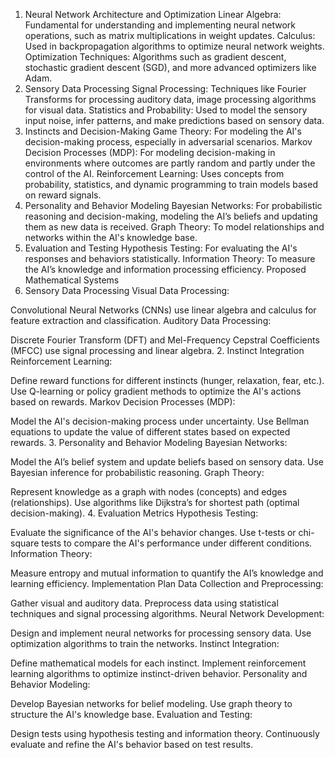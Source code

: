 1. Neural Network Architecture and Optimization
Linear Algebra: Fundamental for understanding and implementing neural network operations, such as matrix multiplications in weight updates.
Calculus: Used in backpropagation algorithms to optimize neural network weights.
Optimization Techniques: Algorithms such as gradient descent, stochastic gradient descent (SGD), and more advanced optimizers like Adam.
2. Sensory Data Processing
Signal Processing: Techniques like Fourier Transforms for processing auditory data, image processing algorithms for visual data.
Statistics and Probability: Used to model the sensory input noise, infer patterns, and make predictions based on sensory data.
3. Instincts and Decision-Making
Game Theory: For modeling the AI's decision-making process, especially in adversarial scenarios.
Markov Decision Processes (MDP): For modeling decision-making in environments where outcomes are partly random and partly under the control of the AI.
Reinforcement Learning: Uses concepts from probability, statistics, and dynamic programming to train models based on reward signals.
4. Personality and Behavior Modeling
Bayesian Networks: For probabilistic reasoning and decision-making, modeling the AI’s beliefs and updating them as new data is received.
Graph Theory: To model relationships and networks within the AI's knowledge base.
5. Evaluation and Testing
Hypothesis Testing: For evaluating the AI's responses and behaviors statistically.
Information Theory: To measure the AI’s knowledge and information processing efficiency.
Proposed Mathematical Systems
1. Sensory Data Processing
Visual Data Processing:

Convolutional Neural Networks (CNNs) use linear algebra and calculus for feature extraction and classification.
Auditory Data Processing:

Discrete Fourier Transform (DFT) and Mel-Frequency Cepstral Coefficients (MFCC) use signal processing and linear algebra.
2. Instinct Integration
Reinforcement Learning:

Define reward functions for different instincts (hunger, relaxation, fear, etc.).
Use Q-learning or policy gradient methods to optimize the AI's actions based on rewards.
Markov Decision Processes (MDP):

Model the AI's decision-making process under uncertainty.
Use Bellman equations to update the value of different states based on expected rewards.
3. Personality and Behavior Modeling
Bayesian Networks:

Model the AI’s belief system and update beliefs based on sensory data.
Use Bayesian inference for probabilistic reasoning.
Graph Theory:

Represent knowledge as a graph with nodes (concepts) and edges (relationships).
Use algorithms like Dijkstra’s for shortest path (optimal decision-making).
4. Evaluation Metrics
Hypothesis Testing:

Evaluate the significance of the AI's behavior changes.
Use t-tests or chi-square tests to compare the AI's performance under different conditions.
Information Theory:

Measure entropy and mutual information to quantify the AI’s knowledge and learning efficiency.
Implementation Plan
Data Collection and Preprocessing:

Gather visual and auditory data.
Preprocess data using statistical techniques and signal processing algorithms.
Neural Network Development:

Design and implement neural networks for processing sensory data.
Use optimization algorithms to train the networks.
Instinct Integration:

Define mathematical models for each instinct.
Implement reinforcement learning algorithms to optimize instinct-driven behavior.
Personality and Behavior Modeling:

Develop Bayesian networks for belief modeling.
Use graph theory to structure the AI's knowledge base.
Evaluation and Testing:

Design tests using hypothesis testing and information theory.
Continuously evaluate and refine the AI's behavior based on test results.